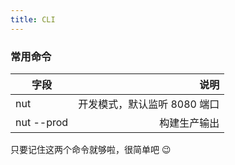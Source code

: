 ```yaml
---
title: CLI
---
```


### 常用命令

| 字段       |                         说明 |
| ---------- | ----------------------------:|
| nut        | 开发模式，默认监听 8080 端口 |
| nut --prod |                 构建生产输出 |

只要记住这两个命令就够啦，很简单吧 😉
